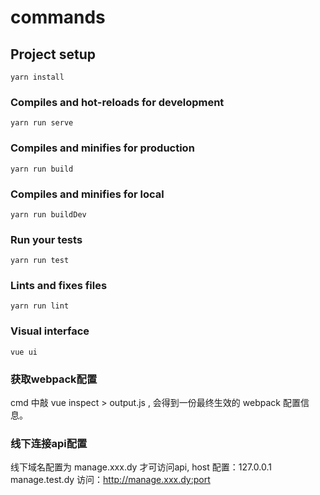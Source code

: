 # commands

## Project setup
```
yarn install
```

### Compiles and hot-reloads for development
```
yarn run serve
```

### Compiles and minifies for production
```
yarn run build
```

### Compiles and minifies for local
```
yarn run buildDev
```

### Run your tests
```
yarn run test
```

### Lints and fixes files
```
yarn run lint
```

### Visual interface
```
vue ui
```

### 获取webpack配置
cmd 中敲 vue inspect > output.js , 会得到一份最终生效的 webpack 配置信息。

### 线下连接api配置
线下域名配置为 manage.xxx.dy 才可访问api,
host 配置：127.0.0.1       manage.test.dy
访问：http://manage.xxx.dy:port